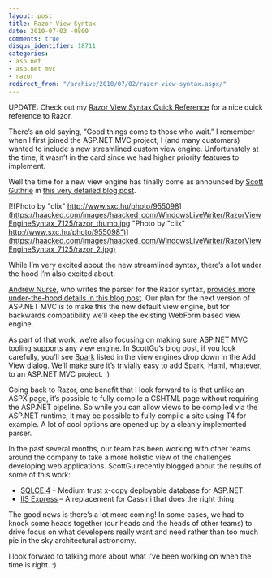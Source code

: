 ```yaml
---
layout: post
title: Razor View Syntax
date: 2010-07-03 -0800
comments: true
disqus_identifier: 18711
categories:
- asp.net
- asp.net mvc
- razor
redirect_from: "/archive/2010/07/02/razor-view-syntax.aspx/"
---
```


UPDATE: Check out my [Razor View Syntax Quick
Reference](https://haacked.com/archive/2011/01/06/razor-syntax-quick-reference.aspx "Razor Quick Reference")
for a nice quick reference to Razor.

There’s an old saying, “Good things come to those who wait.” I remember
when I first joined the ASP.NET MVC project, I (and many customers)
wanted to include a new streamlined custom view engine. Unfortunately at
the time, it wasn’t in the card since we had higher priority features to
implement.

Well the time for a new view engine has finally come as announced by
[Scott Guthrie](http://weblogs.asp.net/scottgu/ "Scott Guthrie's Blog")
in [this very detailed blog
post](http://weblogs.asp.net/scottgu/archive/2010/07/02/introducing-razor.aspx "Introducing Razor").

[![Photo by "clix"
http://www.sxc.hu/photo/955098](https://haacked.com/images/haacked_com/WindowsLiveWriter/RazorViewEngineSyntax_7125/razor_thumb.jpg "Photo by "clix" http://www.sxc.hu/photo/955098")](https://haacked.com/images/haacked_com/WindowsLiveWriter/RazorViewEngineSyntax_7125/razor_2.jpg)

While I’m very excited about the new streamlined syntax, there’s a lot
under the hood I’m also excited about.

[Andrew Nurse](http://blog.andrewnurse.net/ "co-worker met friend"), who
writes the parser for the Razor syntax, [provides more under-the-hood
details in this blog
post](http://blog.andrewnurse.net/2010/07/03/IntroducingRazorNdashANewViewEngineForASPNet.aspx "Introducing Razor").
Our plan for the next version of ASP.NET MVC is to make this the new
default view engine, but for backwards compatibility we’ll keep the
existing WebForm based view engine.

As part of that work, we’re also focusing on making sure ASP.NET MVC
tooling supports any view engine. In ScottGu’s blog post, if you look
carefully, you’ll see
[Spark](http://sparkviewengine.com/ "Spark View Engine") listed in the
view engines drop down in the Add View dialog. We’ll make sure it’s
trivially easy to add Spark, Haml, whatever, to an ASP.NET MVC project.
:)

Going back to Razor, one benefit that I look forward to is that unlike
an ASPX page, it’s possible to fully compile a CSHTML page without
requiring the ASP.NET pipeline. So while you can allow views to be
compiled via the ASP.NET runtime, it may be possible to fully compile a
site using T4 for example. A lot of cool options are opened up by a
cleanly implemented parser.

In the past several months, our team has been working with other teams
around the company to take a more holistic view of the challenges
developing web applications. ScottGu recently blogged about the results
of some of this work:

-   [SQLCE
    4](http://weblogs.asp.net/scottgu/archive/2010/06/30/new-embedded-database-support-with-asp-net.aspx "SQLCE 4 for ASP.NET")
    – Medium trust x-copy deployable database for ASP.NET.
-   [IIS
    Express](http://weblogs.asp.net/scottgu/archive/2010/06/28/introducing-iis-express.aspx "IIS Express")
    – A replacement for Cassini that does the right thing.

The good news is there’s a lot more coming! In some cases, we had to
knock some heads together (our heads and the heads of other teams) to
drive focus on what developers really want and need rather than too much
pie in the sky architectural astronomy.

I look forward to talking more about what I’ve been working on when the
time is right. :)


